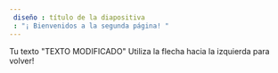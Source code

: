 ```yaml
---
 diseño : título de la diapositiva
 : "¡ Bienvenidos a la segunda página! "
---
```

Tu texto "TEXTO MODIFICADO"
Utiliza la flecha hacia la izquierda para volver!
